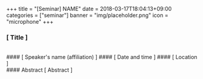 +++
title = "[Seminar] NAME"
date = 2018-03-17T18:04:13+09:00
categories = ["seminar"]
banner = "img/placeholder.png"
icon = "microphone"
+++

### [ Title ]
<br>
#### [ Speaker's name (affiliation) ]
#### [ Date and time ]
#### [ Location ]
<br>
#### Abstract
[ Abstract ]
